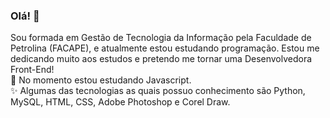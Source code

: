 ### Olá! 👋
Sou formada em Gestão de Tecnologia da Informação pela Faculdade de Petrolina (FACAPE), e atualmente estou estudando programação. Estou me dedicando muito aos estudos e pretendo me tornar uma Desenvolvedora Front-End! </br>
🌱 No momento estou estudando Javascript. </br>
✨ Algumas das tecnologias as quais possuo conhecimento são Python, MySQL, HTML, CSS, Adobe Photoshop e Corel Draw.

<!--
**isa-csilva/isa-csilva** is a ✨ _special_ ✨ repository because its `README.md` (this file) appears on your GitHub profile.

Here are some ideas to get you started:

- 🔭 I’m currently working on ...
- 🌱 I’m currently learning ...
- 👯 I’m looking to collaborate on ...
- 🤔 I’m looking for help with ...
- 💬 Ask me about ...
- 📫 How to reach me: ...
- 😄 Pronouns: ...
- ⚡ Fun fact: ...
-->
